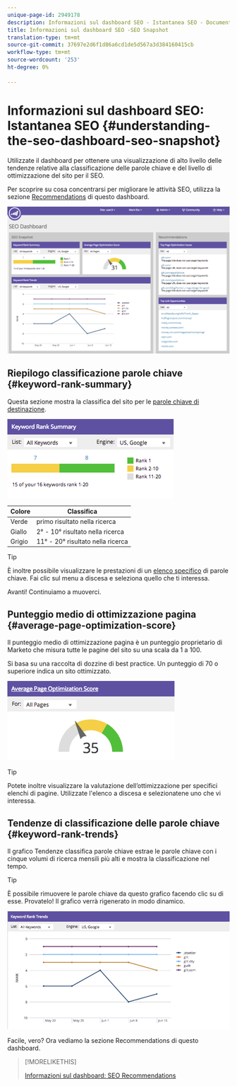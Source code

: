 ```yaml
---
unique-page-id: 2949178
description: Informazioni sul dashboard SEO - Istantanea SEO - Documenti Marketo - Documentazione prodotto
title: Informazioni sul dashboard SEO -SEO Snapshot
translation-type: tm+mt
source-git-commit: 37697e2d6f1d86a6cd1de5d567a3d384160415cb
workflow-type: tm+mt
source-wordcount: '253'
ht-degree: 0%

---
```



# Informazioni sul dashboard SEO: Istantanea SEO {#understanding-the-seo-dashboard-seo-snapshot}

Utilizzate il dashboard per ottenere una visualizzazione di alto livello delle tendenze relative alla classificazione delle parole chiave e del livello di ottimizzazione del sito per il SEO.

Per scoprire su cosa concentrarsi per migliorare le attività SEO, utilizza la sezione [Recommendations](/help/marketo/product-docs/additional-apps/seo/understanding-seo/understanding-the-seo-dashboard-seo-recommendations.md) di questo dashboard.

![](assets/image2014-9-17-21-3a32-3a22.png)

## Riepilogo classificazione parole chiave {#keyword-rank-summary}

Questa sezione mostra la classifica del sito per le [parole chiave di destinazione](/help/marketo/product-docs/additional-apps/seo/keywords/seo-add-keywords.md).

![](assets/image2014-9-17-21-3a34-3a5.png)

| Colore | Classifica |
|---|---|
| Verde | primo risultato nella ricerca |
| Giallo | 2° - 10° risultato nella ricerca |
| Grigio | 11° - 20° risultato nella ricerca |

>[!TIP]
>
>È inoltre possibile visualizzare le prestazioni di un [elenco specifico](/help/marketo/product-docs/additional-apps/seo/keywords/seo-add-remove-keywords-from-a-list.md) di parole chiave. Fai clic sul menu a discesa e seleziona quello che ti interessa.

Avanti! Continuiamo a muoverci.

## Punteggio medio di ottimizzazione pagina {#average-page-optimization-score}

Il punteggio medio di ottimizzazione pagina è un punteggio proprietario di Marketo che misura tutte le pagine del sito su una scala da 1 a 100.

Si basa su una raccolta di dozzine di best practice. Un punteggio di 70 o superiore indica un sito ottimizzato.

![](assets/image2014-9-17-21-3a35-3a55.png)

>[!TIP]
>
>Potete inoltre visualizzare la valutazione dell’ottimizzazione per specifici elenchi di pagine. Utilizzate l&#39;elenco a discesa e selezionatene uno che vi interessa.

## Tendenze di classificazione delle parole chiave {#keyword-rank-trends}

Il grafico Tendenze classifica parole chiave estrae le parole chiave con i cinque volumi di ricerca mensili più alti e mostra la classificazione nel tempo.

>[!TIP]
>
>È possibile rimuovere le parole chiave da questo grafico facendo clic su di esse. Provatelo! Il grafico verrà rigenerato in modo dinamico.

![](assets/image2014-9-17-21-3a37-3a1.png)

Facile, vero? Ora vediamo la sezione Recommendations di questo dashboard.

>[!MORELIKETHIS]
>
>[Informazioni sul dashboard: SEO Recommendations](/help/marketo/product-docs/additional-apps/seo/understanding-seo/understanding-the-seo-dashboard-seo-recommendations.md)
